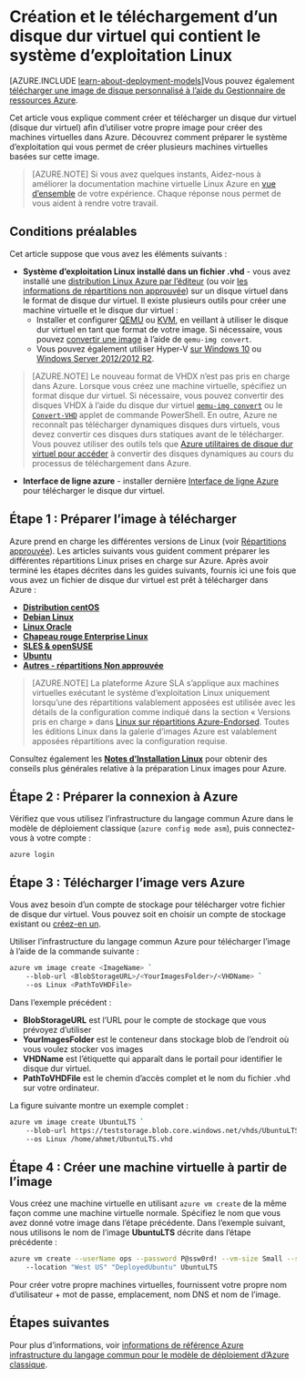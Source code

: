 <properties
    pageTitle="Créer et télécharger un VHD Linux | Microsoft Azure"
    description="Créer et télécharger un disque dur virtuel Azure (disque dur virtuel) avec le modèle de déploiement classique qui contient le système d’exploitation Linux."
    services="virtual-machines-linux"
    documentationCenter=""
    authors="iainfoulds"
    manager="timlt"
    editor="tysonn"
    tags="azure-service-management"/>

<tags
    ms.service="virtual-machines-linux"
    ms.workload="infrastructure-services"
    ms.tgt_pltfrm="vm-linux"
    ms.devlang="na"
    ms.topic="article"
    ms.date="09/01/2016"
    ms.author="iainfou"/>

# <a name="creating-and-uploading-a-virtual-hard-disk-that-contains-the-linux-operating-system"></a>Création et le téléchargement d’un disque dur virtuel qui contient le système d’exploitation Linux

[AZURE.INCLUDE [learn-about-deployment-models](../../includes/learn-about-deployment-models-classic-include.md)]Vous pouvez également [télécharger une image de disque personnalisé à l’aide du Gestionnaire de ressources Azure](virtual-machines-linux-upload-vhd.md).

Cet article vous explique comment créer et télécharger un disque dur virtuel (disque dur virtuel) afin d’utiliser votre propre image pour créer des machines virtuelles dans Azure. Découvrez comment préparer le système d’exploitation qui vous permet de créer plusieurs machines virtuelles basées sur cette image. 

>  [AZURE.NOTE] Si vous avez quelques instants, Aidez-nous à améliorer la documentation machine virtuelle Linux Azure en [vue d’ensemble](https://aka.ms/linuxdocsurvey) de votre expérience. Chaque réponse nous permet de vous aident à rendre votre travail.

## <a name="prerequisites"></a>Conditions préalables
Cet article suppose que vous avez les éléments suivants :

- **Système d’exploitation Linux installé dans un fichier .vhd** - vous avez installé une [distribution Linux Azure par l’éditeur](virtual-machines-linux-endorsed-distros.md) (ou voir [les informations de répartitions non approuvée](virtual-machines-linux-create-upload-generic.md)) sur un disque virtuel dans le format de disque dur virtuel. Il existe plusieurs outils pour créer une machine virtuelle et le disque dur virtuel :
    - Installer et configurer [QEMU](https://en.wikibooks.org/wiki/QEMU/Installing_QEMU) ou [KVM](http://www.linux-kvm.org/page/RunningKVM), en veillant à utiliser le disque dur virtuel en tant que format de votre image. Si nécessaire, vous pouvez [convertir une image](https://en.wikibooks.org/wiki/QEMU/Images#Converting_image_formats) à l’aide de `qemu-img convert`.
    - Vous pouvez également utiliser Hyper-V [sur Windows 10](https://msdn.microsoft.com/virtualization/hyperv_on_windows/quick_start/walkthrough_install) ou [Windows Server 2012/2012 R2](https://technet.microsoft.com/library/hh846766.aspx).

> [AZURE.NOTE] Le nouveau format de VHDX n’est pas pris en charge dans Azure. Lorsque vous créez une machine virtuelle, spécifiez un format disque dur virtuel. Si nécessaire, vous pouvez convertir des disques VHDX à l’aide du disque dur virtuel [`qemu-img convert`](https://en.wikibooks.org/wiki/QEMU/Images#Converting_image_formats) ou le [`Convert-VHD`](https://technet.microsoft.com/library/hh848454.aspx) applet de commande PowerShell. En outre, Azure ne reconnaît pas télécharger dynamiques disques durs virtuels, vous devez convertir ces disques durs statiques avant de le télécharger. Vous pouvez utiliser des outils tels que [Azure utilitaires de disque dur virtuel pour accéder](https://github.com/Microsoft/azure-vhd-utils-for-go) à convertir des disques dynamiques au cours du processus de téléchargement dans Azure.

- **Interface de ligne azure** - installer dernière [Interface de ligne Azure](../virtual-machines-command-line-tools.md) pour télécharger le disque dur virtuel.

<a id="prepimage"> </a>
## <a name="step-1-prepare-the-image-to-be-uploaded"></a>Étape 1 : Préparer l’image à télécharger

Azure prend en charge les différentes versions de Linux (voir [Répartitions approuvée](virtual-machines-linux-endorsed-distros.md)). Les articles suivants vous guident comment préparer les différentes répartitions Linux prises en charge sur Azure. Après avoir terminé les étapes décrites dans les guides suivants, fournis ici une fois que vous avez un fichier de disque dur virtuel est prêt à télécharger dans Azure :

- **[Distribution centOS](virtual-machines-linux-create-upload-centos.md)**
- **[Debian Linux](virtual-machines-linux-debian-create-upload-vhd.md)**
- **[Linux Oracle](virtual-machines-linux-oracle-create-upload-vhd.md)**
- **[Chapeau rouge Enterprise Linux](virtual-machines-linux-redhat-create-upload-vhd.md)**
- **[SLES & openSUSE](virtual-machines-linux-suse-create-upload-vhd.md)**
- **[Ubuntu](virtual-machines-linux-create-upload-ubuntu.md)**
- **[Autres - répartitions Non approuvée](virtual-machines-linux-create-upload-generic.md)**

> [AZURE.NOTE] La plateforme Azure SLA s’applique aux machines virtuelles exécutant le système d’exploitation Linux uniquement lorsqu’une des répartitions valablement apposées est utilisée avec les détails de la configuration comme indiqué dans la section « Versions pris en charge » dans [Linux sur répartitions Azure-Endorsed](virtual-machines-linux-endorsed-distros.md). Toutes les éditions Linux dans la galerie d’images Azure est valablement apposées répartitions avec la configuration requise.

Consultez également les **[Notes d’Installation Linux](virtual-machines-linux-create-upload-generic.md#general-linux-installation-notes)** pour obtenir des conseils plus générales relative à la préparation Linux images pour Azure.


<a id="connect"> </a>
## <a name="step-2-prepare-the-connection-to-azure"></a>Étape 2 : Préparer la connexion à Azure

Vérifiez que vous utilisez l’infrastructure du langage commun Azure dans le modèle de déploiement classique (`azure config mode asm`), puis connectez-vous à votre compte :

```
azure login
```


<a id="upload"> </a>
## <a name="step-3-upload-the-image-to-azure"></a>Étape 3 : Télécharger l’image vers Azure

Vous avez besoin d’un compte de stockage pour télécharger votre fichier de disque dur virtuel. Vous pouvez soit en choisir un compte de stockage existant ou [créez-en un](../storage/storage-create-storage-account.md).

Utiliser l’infrastructure du langage commun Azure pour télécharger l’image à l’aide de la commande suivante :

```bash
azure vm image create <ImageName> `
    --blob-url <BlobStorageURL>/<YourImagesFolder>/<VHDName> `
    --os Linux <PathToVHDFile>
```

Dans l’exemple précédent :

- **BlobStorageURL** est l’URL pour le compte de stockage que vous prévoyez d’utiliser
- **YourImagesFolder** est le conteneur dans stockage blob de l’endroit où vous voulez stocker vos images
- **VHDName** est l’étiquette qui apparaît dans le portail pour identifier le disque dur virtuel.
- **PathToVHDFile** est le chemin d’accès complet et le nom du fichier .vhd sur votre ordinateur.

La figure suivante montre un exemple complet :

```bash
azure vm image create UbuntuLTS `
    --blob-url https://teststorage.blob.core.windows.net/vhds/UbuntuLTS.vhd `
    --os Linux /home/ahmet/UbuntuLTS.vhd
```

## <a name="step-4-create-a-vm-from-the-image"></a>Étape 4 : Créer une machine virtuelle à partir de l’image
Vous créez une machine virtuelle en utilisant `azure vm create` de la même façon comme une machine virtuelle normale. Spécifiez le nom que vous avez donné votre image dans l’étape précédente. Dans l’exemple suivant, nous utilisons le nom de l’image **UbuntuLTS** décrite dans l’étape précédente :

```bash
azure vm create --userName ops --password P@ssw0rd! --vm-size Small --ssh `
    --location "West US" "DeployedUbuntu" UbuntuLTS
```

Pour créer votre propre machines virtuelles, fournissent votre propre nom d’utilisateur + mot de passe, emplacement, nom DNS et nom de l’image.

## <a name="next-steps"></a>Étapes suivantes

Pour plus d’informations, voir [informations de référence Azure infrastructure du langage commun pour le modèle de déploiement d’Azure classique](../virtual-machines-command-line-tools.md).

[Step 1: Prepare the image to be uploaded]: #prepimage
[Step 2: Prepare the connection to Azure]: #connect
[Step 3: Upload the image to Azure]: #upload
